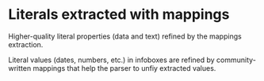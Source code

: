 # Literals extracted with mappings
Higher-quality literal properties (data and text) refined by the mappings extraction.
 
Literal values (dates, numbers, etc.) in infoboxes are refined by community-written mappings that help the parser to unfiy extracted values. 

